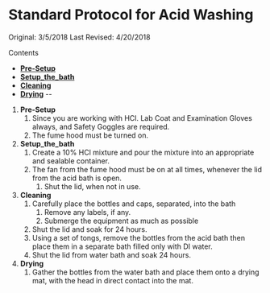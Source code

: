 # Standard Protocol for Acid Washing

Original: 3/5/2018
Last Revised: 4/20/2018

Contents
- [**Pre-Setup**](#Pre-Setup)
- [**Setup_the_bath**](#Setup_the_bath)
- [**Cleaning**](#Cleaning) 
- [**Drying**](#Drying) 
-- 

1. <a name="Pre-Setup"></a> **Pre-Setup**
	  1. 	Since you are working with HCl. Lab Coat and Examination Gloves always, and Safety Goggles are required.
    1.  The fume hood must be turned on. 
2. <a name="Setup_the_bath"></a> **Setup_the_bath**
	  1. Create a 10% HCl mixture and pour the mixture into an appropriate and sealable container.
      1. The fan from the fume hood must be on at all times, whenever the lid from the acid bath is open.
		  1. Shut the lid, when not in use.
3. <a name="Cleaning"></a> **Cleaning**
    1.	Carefully place the bottles and caps, separated, into the bath 
           1.	Remove any labels, if any.
           1.	Submerge the equipment as much as possible 
     1.	Shut the lid and soak for 24 hours.
     1.	Using a set of tongs, remove the bottles from the acid bath then place them in a separate bath filled only with DI water.
     1.	Shut the lid from water bath and soak 24 hours.
4. <a name="Drying"></a> **Drying**
    1.	Gather the bottles from the water bath and place them onto a drying mat, with the head in direct contact into the mat.

